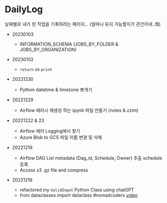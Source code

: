 # DailyLog
날짜별로 내가 한 작업을 기록하려는 페이지... (얼마나 유지 가능할지가 관건이네..켘)

- 20230103
    - INFORMATION_SCHEMA (JOBS_BY_FOLDER & JOBS_BY_ORGANIZATION) 

- 20230102
    - `return` vs `print` 

- 20221230
    - Python datetime & timezone 뽀개기

- 20221229
    - Airflow 에러시 재생성 하는 ipynb 파일 만들기 (notes & zzim)

- 20221222 & 23
    - Airflow 에러 Logging에서 찾기
    - Azure Blob to GCS 파일 이름 변경 및 삭제 

- 20221219
    - Airflow DAG List metadata (Dag_id, Schedule, Owner) 추출 schedule 등록
    - Access s3 .gz file and compress 

- 20221218 
    - refactored my `ValidInput` Python Class using chatGPT
    - from dataclasses import dataclass #nomadcoders [video](https://www.youtube.com/watch?v=VY7akCnhQ9o)
